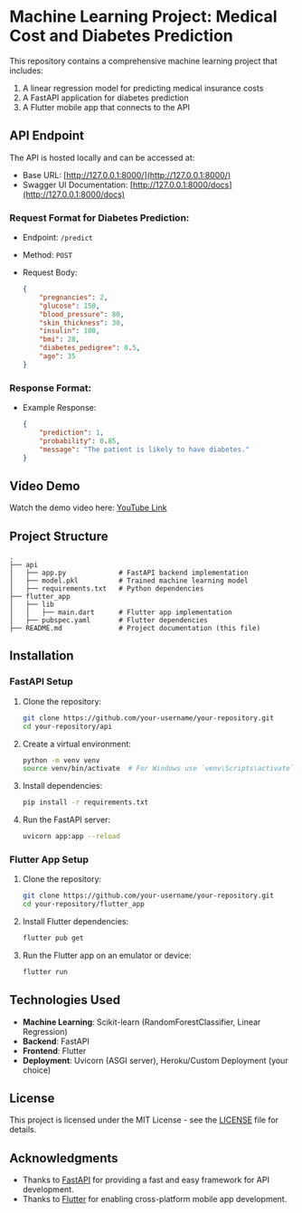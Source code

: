 # Machine Learning Project: Medical Cost and Diabetes Prediction

This repository contains a comprehensive machine learning project that includes:
1. A linear regression model for predicting medical insurance costs
2. A FastAPI application for diabetes prediction
3. A Flutter mobile app that connects to the API

## API Endpoint

The API is hosted locally and can be accessed at:
- Base URL: [http://127.0.0.1:8000/](http://127.0.0.1:8000/)
- Swagger UI Documentation: [http://127.0.0.1:8000/docs](http://127.0.0.1:8000/docs)

### Request Format for Diabetes Prediction:
- Endpoint: `/predict`
- Method: `POST`
- Request Body:

    ```json
    {
        "pregnancies": 2,
        "glucose": 150,
        "blood_pressure": 80,
        "skin_thickness": 30,
        "insulin": 100,
        "bmi": 28,
        "diabetes_pedigree": 0.5,
        "age": 35
    }
    ```

### Response Format:
- Example Response:

    ```json
    {
        "prediction": 1,
        "probability": 0.85,
        "message": "The patient is likely to have diabetes."
    }
    ```

## Video Demo

Watch the demo video here: [YouTube Link](https://youtu.be/your-video-id)

## Project Structure

```
.
├── api
│   ├── app.py             # FastAPI backend implementation
│   ├── model.pkl          # Trained machine learning model
│   ├── requirements.txt   # Python dependencies
├── flutter_app
│   ├── lib
│   │   ├── main.dart      # Flutter app implementation
│   ├── pubspec.yaml       # Flutter dependencies
├── README.md              # Project documentation (this file)
```

## Installation

### FastAPI Setup
1. Clone the repository:
    ```bash
    git clone https://github.com/your-username/your-repository.git
    cd your-repository/api
    ```

2. Create a virtual environment:
    ```bash
    python -m venv venv
    source venv/bin/activate  # For Windows use `venv\Scripts\activate`
    ```

3. Install dependencies:
    ```bash
    pip install -r requirements.txt
    ```

4. Run the FastAPI server:

    ```bash
    uvicorn app:app --reload
    ```

### Flutter App Setup
1. Clone the repository:

    ```bash
    git clone https://github.com/your-username/your-repository.git
    cd your-repository/flutter_app
    ```

2. Install Flutter dependencies:

    ```bash
    flutter pub get
    ```

3. Run the Flutter app on an emulator or device:

    ```bash
    flutter run
    ```

## Technologies Used
- **Machine Learning**: Scikit-learn (RandomForestClassifier, Linear Regression)
- **Backend**: FastAPI
- **Frontend**: Flutter
- **Deployment**: Uvicorn (ASGI server), Heroku/Custom Deployment (your choice)

## License
This project is licensed under the MIT License - see the [LICENSE](LICENSE) file for details.

## Acknowledgments
- Thanks to [FastAPI](https://fastapi.tiangolo.com/) for providing a fast and easy framework for API development.
- Thanks to [Flutter](https://flutter.dev/) for enabling cross-platform mobile app development.

